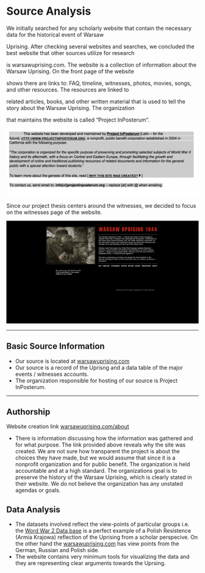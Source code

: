 # Source Analysis

We initially searched for any scholarly website that contain the necessary data for the historical event of Warsaw 

Uprising. After checking several websites and searches, we concluded the best website that other sources utilize for research 

is warsawuprising.com. The website is a collection of information about the Warsaw Uprising. On the front page of the website 

shows there are links to: FAQ, timeline, witnesses, photos, movies, songs, and other resources. The resources are linked to 

related articles, books, and other written material that is used to tell the story about the Warsaw Uprising. The organization 

that maintains the website is called “Project InPosterum”.

![Picture](imgs/projectin_posterum.png)

Since our project thesis centers around the witnesses, we decided to focus on the witnesses page of the website. 

![Picture](imgs/Witnesses.png)

---

## Basic Source Information

* Our source is located at [warsawuprising.com](http://www.warsawuprising.com/witness.htm)
* Our source is a record of the Uprisng and a data table of the major events / witnesses accounts.
* The organization responsible for hosting of our source is Project InPosterum.

---

## Authorship

Website creation link [warsawuprising.com/about](http://www.warsawuprising.com/about.htm)

* There is information discussing how the information was gathered and for what purpose. The link provided above reveals why the site was created.
We are not sure how transparent the project is about the choices they have made, but we would assume that since it is a nonprofit organization and for public benefit. The organization is held accountable and at a high standard.
The organizations goal is to preserve the history of the Warsaw Uprising, which is clearly stated in their website.
We do not believe the organization has any unstated agendas or goals.


## Data Analysis

* The datasets involved reflect the view-points of particular groups i.e. the [Word War 2 Data base](https://ww2db.com/battle_spec.php?battle_id=150) is a perfect example of a Polish Resistence (Armia Krajowa) reflection of the Uprising from a scholar perspecive. On the other hand the [warsawuprising.com](http://www.warsawuprising.com/witness.htm) has view points from the German, Russian and Polish side.
* The website contains very minimum tools for visualizing the data and they are representing clear arguments towards the Uprsing.
